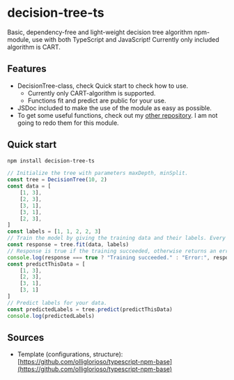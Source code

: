 # decision-tree-ts

Basic, dependency-free and light-weight decision tree algorithm npm-module, use with both TypeScript and JavaScript! Currently only included algorithm is CART.

## Features

- DecisionTree-class, check Quick start to check how to use.
  - Currently only CART-algorithm is supported.
  - Functions fit and predict are public for your use.
- JSDoc included to make the use of the module as easy as possible.
- To get some useful functions, check out my [other repository](https://github.com/olliglorioso/linear-regression-ts). I am not going to redo them for this module.

## Quick start

```bash
npm install decision-tree-ts
```

```typescript
// Initialize the tree with parameters maxDepth, minSplit.
const tree = DecisionTree(10, 2)
const data = [
    [1, 3],
    [2, 3],
    [3, 1],
    [3, 1],
    [2, 3],
]
const labels = [1, 1, 2, 2, 3]
// Train the model by giving the training data and their labels. Every column is one feature in the data.
const response = tree.fit(data, labels)
// Response is true if the training succeeded, otherwise returns an error message.
console.log(response === true ? "Training succeeded." : "Error:", response)
const predictThisData = [
    [1, 3],
    [2, 3],
    [3, 1],
    [3, 1]
]
// Predict labels for your data.
const predictedLabels = tree.predict(predictThisData)
console.log(predictedLabels)
```

## Sources

- Template (configurations, structure): [https://github.com/olliglorioso/typescript-npm-base](https://github.com/olliglorioso/typescript-npm-base)